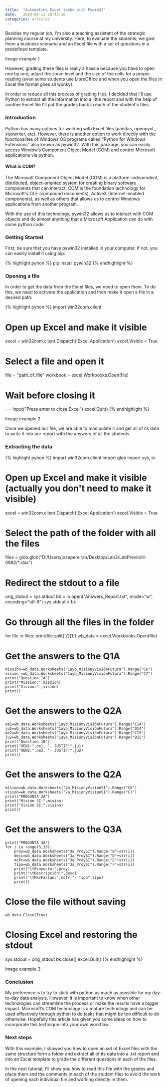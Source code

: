 ```yaml
---
title:  "Automating Excel tasks with Pywin32"
date:   2019-06-12 20:45:16
categories: articles
---
```


Besides my regular job, I'm also a teaching assistant of the strategic planning course at my university. Here, to evaluate the students, we give them a business scenario and an Excel file with a set of questions in a predefined template.

Image example 1

However, grading these files is really a hassle because you have to open one by one, adjust the zoom level and the size of the cells for a proper reading (even some students use LibreOffice and when you open the files in Excel the format goes all wonky). 

In order to reduce all this process of grading files, I decided that I'll use Python to extract all the information into a little report and with the help of another Excel file I'll put the grades back in each of the student's files.

### Introduction

Python has many options for working with Excel files (pandas, openpyxL, xlsxwriter, etc). However, there is another option to work directly with the functionalites of Windows OS programs called “Python for Windows Extensions” also known as pywin32. With this package, you can easily access Window’s Component Object Model (COM) and control Microsoft applications via python. 

#### What is COM?

The Microsoft Component Object Model (COM) is a platform-independent, distributed, object-oriented system for creating binary software components that can interact. COM is the foundation technology for Microsoft's OLE (compound documents), ActiveX (Internet-enabled components), as well as others that allows us to control Windows applications from another program.

With the use of this technology, pywin32 allows us to interact with COM objects and do almost anything that a Microsoft Application can do with some python code.

### Getting Started

First, be sure that you have pywin32 installed in your computer. If not, you can easilly install it using pip:

{% highlight pyhon %}
pip install pywin32
{% endhighlight %}

### Opening a file

In order to get the data from the Excel files, we need to open them. To do this, we need to activate the application and then make it open a file in a desired path:

{% highlight pyhon %}
import win32com.client

# Open up Excel and make it visible
excel = win32com.client.Dispatch('Excel.Application')
excel.Visible = True

# Select a file and open it
file = "path_of_file"
workbook = excel.Workbooks.Open(file)

# Wait before closing it
_ = input("Press enter to close Excel")
excel.Quit()
{% endhighlight %}

Image example 2

Once we opened our file, we are able to manipulate it and get all of its data to write it into our report with the answers of all the students.

### Extracting the data


{% highlight pyhon %}
import win32com.client
import glob
import sys, io

# Open up Excel and make it visible (actually you don't need to make it visible)
excel = win32com.client.Dispatch('Excel.Application')
excel.Visible = True

# Select the path of the folder with all the files
files = glob.glob("D:/Users/josepereiran/Desktop/Lab3/LabPrevio/H-0982/*.xlsx")

# Redirect the stdout to a file
orig_stdout = sys.stdout
bk = io.open("Answers_Report.txt", mode="w", encoding="utf-8")
sys.stdout = bk

# Go through all the files in the folder
for file in files:
	print(file.split('\\')[1])
	wb_data = excel.Workbooks.Open(file) 
  
  # Get the answers to the Q1A
	mission=wb_data.Worksheets("1ayb_MisiónyVisiónFutura").Range("C6")
	vision =wb_data.Worksheets("1ayb_MisiónyVisiónFutura").Range("C7")
	print("Question 1A")
	print("Mission:",mission)
	print("Vision:" ,vision)
	print()

  # Get the answers to the Q2A
	oe1=wb_data.Worksheets("1ayb_MisiónyVisiónFutura").Range("C14")
	ju1=wb_data.Worksheets("1ayb_MisiónyVisiónFutura").Range("D14")
	oe2=wb_data.Worksheets("1ayb_MisiónyVisiónFutura").Range("C15")
	ju2=wb_data.Worksheets("1ayb_MisiónyVisiónFutura").Range("D15")
	print("Question 1B")
	print("OEN1:",oe1, "- JUSTIF:",ju1)
	print("OEN2:",oe2, "- JUSTIF:",ju2)
	print()

  # Get the answers to the Q2A
	mision=wb_data.Worksheets("2a_MisionyVisionSI").Range("C6")
	vision=wb_data.Worksheets("2a_MisionyVisionSI").Range("C7")
	print("PREGUNTA 2A")
	print("Misión SI:",mision)
	print("Visión SI:",vision)
	print()
  
  # Get the answers to the Q3A
	print("PREGUNTA 3A")
	for i in range(5,13): 
		proy=wb_data.Worksheets("3a_ProySI").Range("B"+str(i))
		desc=wb_data.Worksheets("3a_ProySI").Range("D"+str(i))
		mcfr=wb_data.Worksheets("3a_ProySI").Range("E"+str(i))
		tipo=wb_data.Worksheets("3a_ProySI").Range("F"+str(i))	
		print("\tProyecto:",proy)
		print("\tDescripción:",desc)
		print("\tMacFarlan:",mcfr,"- Tipo",tipo)
		print()
    
  # Close the file without saving
	wb_data.Close(True)

# Closing Excel and restoring the stdout
sys.stdout = orig_stdout
bk.close()
excel.Quit()
{% endhighlight %}



Image example 3

### Conclusion
My preference is to try to stick with python as much as possible for my day-to-day data analysis. However, it is important to know when other technologies can streamline the process or make the results have a bigger impact. Microsoft’s COM technology is a mature technology and can be used effectively through python to do tasks that might be too difficult to do otherwise. Hopefully this article has given you some ideas on how to incorporate this technique into your own workflow.

### Next steps
With this example, I showed you how to open an set of Excel files with the same structure form a folder and extract all of its data into a .txt report and into an Excel template to grade the different questions in each of the files.

In the next tutorial, I'll show you how to read this file with the grades and place them and the comments in each of the student files to avoid the work of opening each individual file and working directly in them.
